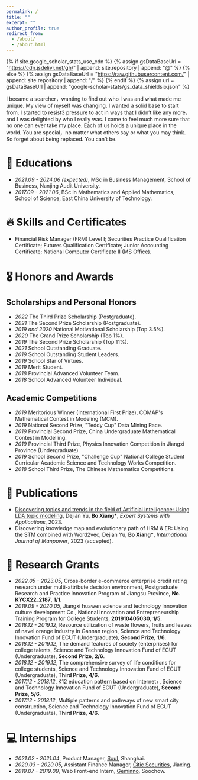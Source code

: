 ```yaml
---
permalink: /
title: ""
excerpt: ""
author_profile: true
redirect_from: 
  - /about/
  - /about.html
---
```


{% if site.google_scholar_stats_use_cdn %}
{% assign gsDataBaseUrl = "https://cdn.jsdelivr.net/gh/" | append: site.repository | append: "@" %}
{% else %}
{% assign gsDataBaseUrl = "https://raw.githubusercontent.com/" | append: site.repository | append: "/" %}
{% endif %}
{% assign url = gsDataBaseUrl | append: "google-scholar-stats/gs_data_shieldsio.json" %}

<span class='anchor' id='about-me'></span>

I became a searcher，wanting to find out who I was and what made me unique. My view of myself was changing. I wanted a solid base to start from. I started to resist3 pressure to act in ways that I didn’t like any more，and I was delighted by who I really was. I came to feel much more sure that no one can ever take my place. Each of us holds a unique place in the world. You are special，no matter what others say or what you may think. So forget about being replaced. You can’t be.

# 📖 Educations
- *2021.09 - 2024.06 (expected)*, MSc in Business Management, School of Business, Nanjing Audit University.
- *2017.09 - 2021.06*, BSc in Mathematics and Applied Mathematics, School of Science, East China University of Technology.

# 🔥 Skills and Certificates
-  Financial Risk Manager (FRM) Level I; Securities Practice Qualification Certificate; Futures Qualification Certificate; Junior Accounting Certificate; National Computer Certificate II (MS Office).

# 🎖 Honors and Awards  
     
## Scholarships and Personal Honors
- *2022* The Third Prize Scholarship (Postgraduate).
- *2021* The Second Prize Scholarship (Postgraduate).
- *2019 and 2020* National Motivational Scholarship (Top 3.5%).
- *2020* The Grand Prize Scholarship (Top 1%).
- *2019* The Second Prize Scholarship (Top 11%).
- *2021* School Outstanding Graduate.
- *2019* School Outstanding Student Leaders.
- *2019* School Star of Virtues.
- *2019* Merit Student.
- *2018* Provincial Advanced Volunteer Team.
- *2018* School Advanced Volunteer Individual.
## Academic Competitions
- *2019* Meritorious Winner (International First Prize), COMAP's Mathematical Contest in Modeling (MCM).
- *2019* National Second Prize, "Teddy Cup" Data Mining Race.
- *2019* Provincial Second Prize, China Undergraduate Mathematical Contest in Modelling.
- *2019* Provincial Third Prize, Physics Innovation Competition in Jiangxi Province (Undergraduate).
- *2019* School Second Prize, "Challenge Cup" National College Student Curricular Academic Science and Technology Works Competition.
- *2018* School Third Prize, The Chinese Mathematics Competitions.

# 📝 Publications 
- [Discovering topics and trends in the field of Artificial Intelligence: Using LDA topic modeling](https://www.sciencedirect.com/science/article/pii/S0957417423006164#ak905), Dejian Yu, **Bo Xiang\***, *Expert Systems with Applications*, 2023.
- Discovering knowledge map and evolutionary path of HRM & ER: Using the STM combined with Word2vec, Dejian Yu, **Bo Xiang\***, *International Journal of Manpower*, 2023 (accepted).

# 💬 Research Grants
- *2022.05 - 2023.05*, Cross-border e-commerce enterprise credit rating research under multi-attribute decision environment, Postgraduate Research and Practice Innovation Program of Jiangsu Province, **No. KYCX22_2187**, **1/1**.
- *2019.09 - 2020.05*, Jiangxi huawen science and technology innovation culture development Co., National Innovation and Entrepreneurship Training Program for College Students, **201910405030**, **1/5**.
- *2018.12 - 2019.12*, Resource utilization of waste flowers, fruits and leaves of navel orange industry in Gannan region, Science and Technology Innovation Fund of ECUT (Undergraduate), **Second Prize**, **1/6**.
- *2018.12 - 2019.12*, The demand features of society (enterprises) for college talents, Science and Technology Innovation Fund of ECUT (Undergraduate), **Second Prize**, **2/6**.
- *2018.12 - 2019.12*, The comprehensive survey of life conditions for college students, Science and Technology Innovation Fund of ECUT (Undergraduate), **Third Prize**, **4/6**.
- *2017.12 - 2018.12*, K12 education pattern based on Internet+, Science and Technology Innovation Fund of ECUT (Undergraduate), **Second Prize**, **5/6**.
- *2017.12 - 2018.12*, Multiple patterns and pathways of new smart city construction, Science and Technology Innovation Fund of ECUT (Undergraduate), **Third Prize**, **4/6**.

# 💻 Internships
- *2021.02 - 2021.04*, Product Manager, [Soul](https://www.soulapp.cn/), Shanghai.
- *2020.03 - 2020.05*, Assistant Finance Manager, [Citic Securities](http://www.cs.ecitic.com/newsite/yywd/zjs/_yyb1301_/), Jiaxing.
- *2019.07 - 2019.09*, Web Front-end Intern, [Geminno](http://www.suzhou-gem.com/), Soochow.
